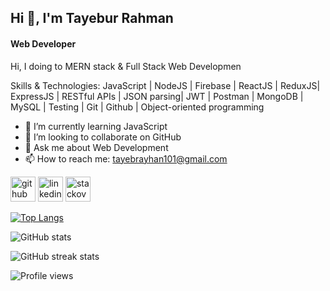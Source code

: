 ##                                                                    Hi  👋, I'm Tayebur Rahman
####                                                                         Web Developer
<!-- ![Web Developer]( ) -->

Hi, I doing to MERN stack & Full Stack Web Developmen

Skills & Technologies:
JavaScript | NodeJS | Firebase | ReactJS | ReduxJS| ExpressJS | RESTful APIs | JSON parsing| JWT | Postman | MongoDB | MySQL | Testing | Git | Github | Object-oriented programming

- 🌱 I’m currently learning JavaScript 
- 👯 I’m looking to collaborate on GitHub 
- 💬 Ask me about Web Development 
- 📫 How to reach me: tayebrayhan101@gmail.com 


[<img src='https://cdn.jsdelivr.net/npm/simple-icons@3.0.1/icons/github.svg' alt='github' height='40'>](https://github.com/TayeburRahman)  [<img src='https://cdn.jsdelivr.net/npm/simple-icons@3.0.1/icons/linkedin.svg' alt='linkedin' height='40'>](https://www.linkedin.com/in/md-tayebur-rahman-rayhan-95025b1b8//)  [<img src='https://cdn.jsdelivr.net/npm/simple-icons@3.0.1/icons/stackoverflow.svg' alt='stackoverflow' height='40'>](https://stackoverflow.com/users/17533112/tayebrayhan)  

[![Top Langs](https://github-readme-stats.vercel.app/api/top-langs/?username=TayeburRahman)](https://github.com/anuraghazra/github-readme-stats)

![GitHub stats](https://github-readme-stats.vercel.app/api?username=TayeburRahman&show_icons=true)  

![GitHub streak stats](https://github-readme-streak-stats.herokuapp.com/?user=TayeburRahman)  

![Profile views](https://gpvc.arturio.dev/TayeburRahman)  
